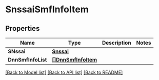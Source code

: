 # SnssaiSmfInfoItem

## Properties
Name | Type | Description | Notes
------------ | ------------- | ------------- | -------------
**SNssai** | [**Snssai**](Snssai.md) |  | 
**DnnSmfInfoList** | [**[]DnnSmfInfoItem**](DnnSmfInfoItem.md) |  | 

[[Back to Model list]](../README.md#documentation-for-models) [[Back to API list]](../README.md#documentation-for-api-endpoints) [[Back to README]](../README.md)


